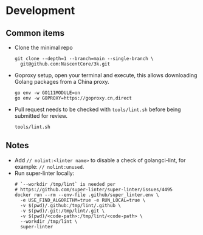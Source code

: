 # Development

## Common items

* Clone the minimal repo
  ```
  git clone --depth=1 --branch=main --single-branch \
    git@github.com:NascentCore/3k.git
  ```
* Goproxy setup, open your terminal and execute, this allows downloading Golang
  packages from a China proxy.
  ```
  go env -w GO111MODULE=on
  go env -w GOPROXY=https://goproxy.cn,direct
  ```
* Pull request needs to be checked with `tools/lint.sh` before being submitted
  for review.
  ```
  tools/lint.sh
  ```

## Notes

* Add `// nolint:<linter name>` to disable a check of golangci-lint, for
  example: `// nolint:unused`.
* Run super-linter locally:
  ```
  # `--workdir /tmp/lint` is needed per
  # https://github.com/super-linter/super-linter/issues/4495
  docker run --rm --env-file .github/super_linter.env \
    -e USE_FIND_ALGORITHM=true -e RUN_LOCAL=true \
    -v $(pwd)/.github:/tmp/lint/.github \
    -v $(pwd)/.git:/tmp/lint/.git \
    -v $(pwd)/<code-path>:/tmp/lint/<code-path> \
    --workdir /tmp/lint \
    super-linter
  ```
